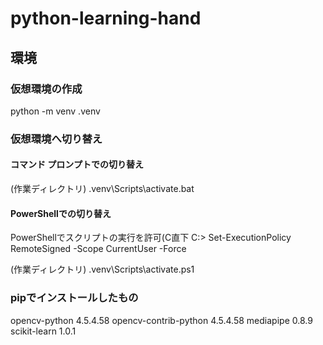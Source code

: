 # python-learning-hand
## 環境
### 仮想環境の作成
python -m venv .venv
### 仮想環境へ切り替え

#### コマンド プロンプトでの切り替え

(作業ディレクトリ)
.venv\Scripts\activate.bat

#### PowerShellでの切り替え

PowerShellでスクリプトの実行を許可(C直下
C:\> Set-ExecutionPolicy RemoteSigned -Scope CurrentUser -Force

(作業ディレクトリ)
.venv\Scripts\activate.ps1

### pipでインストールしたもの
opencv-python         4.5.4.58
opencv-contrib-python 4.5.4.58
mediapipe             0.8.9   
scikit-learn          1.0.1
